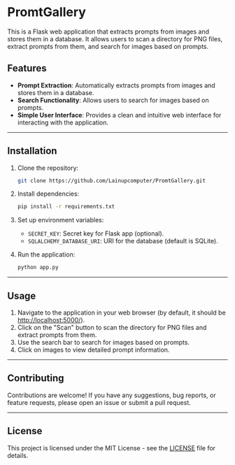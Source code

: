 # PromtGallery

This is a Flask web application that extracts prompts from images and stores them in a database. It allows users to scan a directory for PNG files, extract prompts from them, and search for images based on prompts.

## Features

- **Prompt Extraction**: Automatically extracts prompts from images and stores them in a database.
- **Search Functionality**: Allows users to search for images based on prompts.
- **Simple User Interface**: Provides a clean and intuitive web interface for interacting with the application.

---

## Installation

1. Clone the repository:

    ```bash
    git clone https://github.com/Lainupcomputer/PromtGallery.git
    ```

2. Install dependencies:

    ```bash
    pip install -r requirements.txt
    ```

3. Set up environment variables:

    - `SECRET_KEY`: Secret key for Flask app (optional).
    - `SQLALCHEMY_DATABASE_URI`: URI for the database (default is SQLite).

4. Run the application:

    ```bash
    python app.py
    ```

---
## Usage

1. Navigate to the application in your web browser (by default, it should be [http://localhost:5000/](http://localhost:5000/)).
2. Click on the "Scan" button to scan the directory for PNG files and extract prompts from them.
3. Use the search bar to search for images based on prompts.
4. Click on images to view detailed prompt information.

---
## Contributing

Contributions are welcome! If you have any suggestions, bug reports, or feature requests, please open an issue or submit a pull request.

---
## License

This project is licensed under the MIT License - see the [LICENSE](LICENSE) file for details.



